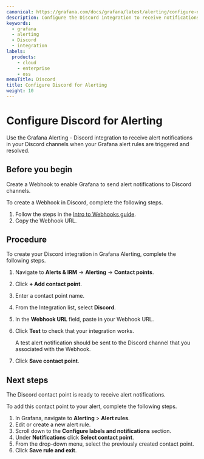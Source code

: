 ```yaml
---
canonical: https://grafana.com/docs/grafana/latest/alerting/configure-notifications/manage-contact-points/integrations/configure-discord/
description: Configure the Discord integration to receive notifications when your alerts are firing
keywords:
  - grafana
  - alerting
  - Discord
  - integration
labels:
  products:
    - cloud
    - enterprise
    - oss
menuTitle: Discord
title: Configure Discord for Alerting
weight: 10
---
```


# Configure Discord for Alerting

Use the Grafana Alerting - Discord integration to receive alert notifications in your Discord channels when your Grafana alert rules are triggered and resolved.

## Before you begin

Create a Webhook to enable Grafana to send alert notifications to Discord channels.

To create a Webhook in Discord, complete the following steps.

1. Follow the steps in the [Intro to Webhooks guide](https://support.discord.com/hc/en-us/articles/228383668-Intro-to-Webhooks).
1. Copy the Webhook URL.

## Procedure

To create your Discord integration in Grafana Alerting, complete the following steps.

1. Navigate to **Alerts & IRM** -> **Alerting** -> **Contact points**.
1. Click **+ Add contact point**.
1. Enter a contact point name.
1. From the Integration list, select **Discord**.
1. In the **Webhook URL** field, paste in your Webhook URL.
1. Click **Test** to check that your integration works.

   A test alert notification should be sent to the Discord channel that you associated with the Webhook.

1. Click **Save contact point**.

## Next steps

The Discord contact point is ready to receive alert notifications.

To add this contact point to your alert, complete the following steps.

1. In Grafana, navigate to **Alerting** > **Alert rules**.
1. Edit or create a new alert rule.
1. Scroll down to the **Configure labels and notifications** section.
1. Under **Notifications** click **Select contact point**.
1. From the drop-down menu, select the previously created contact point.
1. Click **Save rule and exit**.
